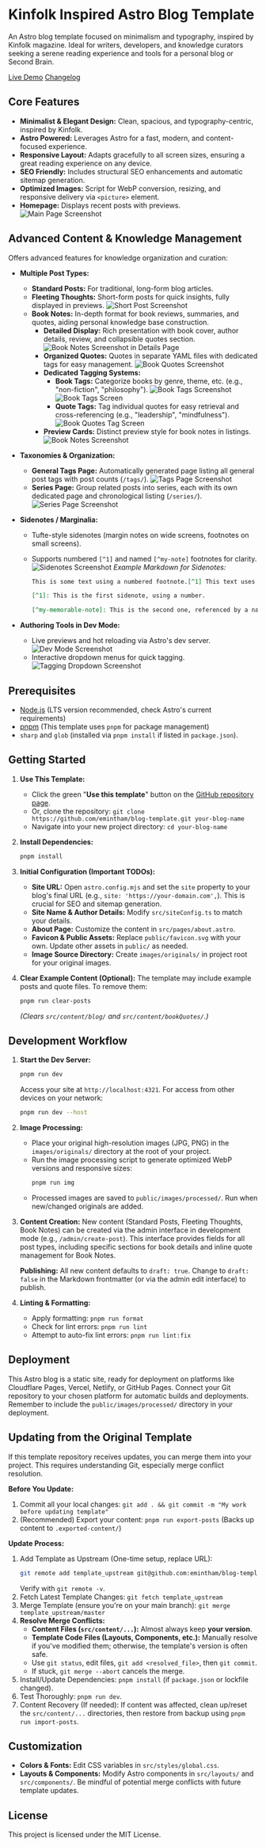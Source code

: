 # Kinfolk Inspired Astro Blog Template

An Astro blog template focused on minimalism and typography, inspired by Kinfolk magazine.
Ideal for writers, developers, and knowledge curators seeking a serene reading experience
and tools for a personal blog or Second Brain.

[Live Demo](https://emintham.com)
[Changelog](https://github.com/emintham/blog-template/blob/master/CHANGELOG.md)

## Core Features

- **Minimalist & Elegant Design:** Clean, spacious, and typography-centric, inspired by Kinfolk.
- **Astro Powered:** Leverages Astro for a fast, modern, and content-focused experience.
- **Responsive Layout:** Adapts gracefully to all screen sizes, ensuring a great reading experience on any device.
- **SEO Friendly:** Includes structural SEO enhancements and automatic sitemap generation.
- **Optimized Images:** Script for WebP conversion, resizing, and responsive delivery via `<picture>` element.
- **Homepage:** Displays recent posts with previews.
  ![Main Page Screenshot](images/IMG_0028.PNG)

## Advanced Content & Knowledge Management

Offers advanced features for knowledge organization and curation:

- **Multiple Post Types:**

  - **Standard Posts:** For traditional, long-form blog articles.
  - **Fleeting Thoughts:** Short-form posts for quick insights, fully displayed in previews.
    ![Short Post Screenshot](images/IMG_0041.jpeg)
  - **Book Notes:** In-depth format for book reviews, summaries, and quotes, aiding personal knowledge base construction.
    - **Detailed Display:** Rich presentation with book cover, author details, review, and collapsible quotes section.
      ![Book Notes Screenshot in Details Page](images/IMG_0042.PNG)
    - **Organized Quotes:** Quotes in separate YAML files with dedicated tags for easy management.
      ![Book Quotes Screenshot](images/IMG_0043.PNG)
    - **Dedicated Tagging Systems:**
      - **Book Tags:** Categorize books by genre, theme, etc. (e.g., "non-fiction", "philosophy").
        ![Book Tags Screenshot](images/IMG_0044.PNG)
        ![Book Tags Screen](images/IMG_0051.PNG)
      - **Quote Tags:** Tag individual quotes for easy retrieval and cross-referencing (e.g., "leadership", "mindfulness").
        ![Book Quotes Tag Screen](images/IMG_0053.PNG)
    - **Preview Cards:** Distinct preview style for book notes in listings.
      ![Book Notes Screenshot](images/IMG_0046.PNG)

- **Taxonomies & Organization:**

  - **General Tags Page:** Automatically generated page listing all general post tags with post counts (`/tags/`).
    ![Tags Page Screenshot](images/IMG_0029.PNG)
  - **Series Page:** Group related posts into series, each with its own dedicated page and chronological listing (`/series/`).
    ![Series Page Screenshot](images/IMG_0030.PNG)

- **Sidenotes / Marginalia:**

  - Tufte-style sidenotes (margin notes on wide screens, footnotes on small screens).
  - Supports numbered `[^1]` and named `[^my-note]` footnotes for clarity.
    ![Sidenotes Screenshot](images/IMG_0032.jpeg)
    _Example Markdown for Sidenotes:_

    ```markdown
    This is some text using a numbered footnote.[^1] This text uses a named footnote.[^my-memorable-note]

    [^1]: This is the first sidenote, using a number.

    [^my-memorable-note]: This is the second one, referenced by a name. This can be helpful for managing many footnotes.
    ```

- **Authoring Tools in Dev Mode:**

    - Live previews and hot reloading via Astro's dev server.
      ![Dev Mode Screenshot](images/IMG_0054.PNG)
    - Interactive dropdown menus for quick tagging.
      ![Tagging Dropdown Screenshot](images/IMG_0056.PNG)

## Prerequisites

- [Node.js](https://nodejs.org/) (LTS version recommended, check Astro's current requirements)
- [pnpm](https://pnpm.io/installation) (This template uses `pnpm` for package management)
- `sharp` and `glob` (installed via `pnpm install` if listed in `package.json`).

## Getting Started

1.  **Use This Template:**

    - Click the green "**Use this template**" button on the [GitHub repository page](https://github.com/emintham/blog-template).
    - Or, clone the repository: `git clone https://github.com/emintham/blog-template.git your-blog-name`
    - Navigate into your new project directory: `cd your-blog-name`

2.  **Install Dependencies:**

    ```bash
    pnpm install
    ```


3.  **Initial Configuration (Important TODOs):**

    - **Site URL:** Open `astro.config.mjs` and set the `site` property to your blog's final URL (e.g., `site: 'https://your-domain.com',`). This is crucial for SEO and sitemap generation.
    - **Site Name & Author Details:** Modify `src/siteConfig.ts` to match your details.
    - **About Page:** Customize the content in `src/pages/about.astro`.
    - **Favicon & Public Assets:** Replace `public/favicon.svg` with your own. Update other assets in `public/` as needed.
    - **Image Source Directory:** Create `images/originals/` in project root for your original images.

4.  **Clear Example Content (Optional):**
    The template may include example posts and quote files. To remove them:
    ```bash
    pnpm run clear-posts
    ```
    _(Clears `src/content/blog/` and `src/content/bookQuotes/`.)_

## Development Workflow

1.  **Start the Dev Server:**

    ```bash
    pnpm run dev
    ```

    Access your site at `http://localhost:4321`. For access from other devices on your network:

    ```bash
    pnpm run dev --host
    ```

2.  **Image Processing:**

    - Place your original high-resolution images (JPG, PNG) in the `images/originals/` directory at the root of your project.
    - Run the image processing script to generate optimized WebP versions and responsive sizes:
      ```bash
      pnpm run img
      ```
    - Processed images are saved to `public/images/processed/`. Run when new/changed originals are added.

3.  **Content Creation:**
    New content (Standard Posts, Fleeting Thoughts, Book Notes) can be created via the admin interface in development mode (e.g., `/admin/create-post`).
    This interface provides fields for all post types, including specific sections for book details and inline quote management for Book Notes.

    **Publishing:** All new content defaults to `draft: true`. Change to `draft: false` in the Markdown frontmatter (or via the admin edit interface) to publish.

4.  **Linting & Formatting:**
    - Apply formatting: `pnpm run format`
    - Check for lint errors: `pnpm run lint`
    - Attempt to auto-fix lint errors: `pnpm run lint:fix`

## Deployment

This Astro blog is a static site, ready for deployment on platforms like Cloudflare Pages, Vercel, Netlify, or GitHub Pages. Connect your Git repository to your chosen platform for automatic builds and deployments. Remember to include the `public/images/processed/` directory in your deployment.

## Updating from the Original Template

If this template repository receives updates, you can merge them into your project. This requires understanding Git, especially merge conflict resolution.

**Before You Update:**

1.  Commit all your local changes: `git add . && git commit -m "My work before updating template"`
2.  (Recommended) Export your content: `pnpm run export-posts`
    (Backs up content to `.exported-content/`)

**Update Process:**

1.  Add Template as Upstream (One-time setup, replace URL):
    ```bash
    git remote add template_upstream git@github.com:emintham/blog-template.git
    ```
    Verify with `git remote -v`.
2.  Fetch Latest Template Changes: `git fetch template_upstream`
3.  Merge Template (ensure you're on your main branch): `git merge template_upstream/master`
4.  **Resolve Merge Conflicts:**
    - **Content Files (`src/content/...`):** Almost always keep **your version**.
    - **Template Code Files (Layouts, Components, etc.):** Manually resolve if you've modified them; otherwise, the template's version is often safe.
    - Use `git status`, edit files, `git add <resolved_file>`, then `git commit`.
    - If stuck, `git merge --abort` cancels the merge.
5.  Install/Update Dependencies: `pnpm install` (if `package.json` or lockfile changed).
6.  Test Thoroughly: `pnpm run dev`.
7.  Content Recovery (If needed): If content was affected, clean up/reset the `src/content/...` directories, then restore from backup using `pnpm run import-posts`.

## Customization

- **Colors & Fonts:** Edit CSS variables in `src/styles/global.css`.
- **Layouts & Components:** Modify Astro components in `src/layouts/` and `src/components/`. Be mindful of potential merge conflicts with future template updates.

## License

This project is licensed under the MIT License.
